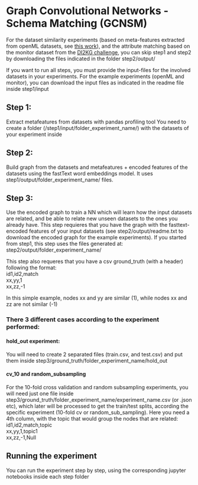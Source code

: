 # Graph Convolutional Networks - Schema Matching (GCNSM)

For the dataset similarity experiments (based on meta-features extracted from openML datasets, see [this work](https://github.com/AymanUPC/all_prox_openml/tree/master/OML02)), and the attribute matching based on the monitor dataset from the [DI2KG challenge](http://di2kg.ing.uniroma3.it/2020/#challenge), you can skip step1 and step2 by downloading the files indicated in the folder step2/output/

If you want to run all steps, you must provide the input-files for the involved datasets in your experiments. For the example experiments (openML and monitor), you can download the input files as indicated in the readme file inside step1/input

## Step 1:
Extract metafeatures from datasets with pandas profiling tool
You need to create a folder (/step1/input/folder_experiment_name/) with the datasets of your experiment inside

## Step 2: 
Build graph from the datasets and metafeatures + encoded features of the datasets using the fastText word embeddings model. It uses step1/output/folder_experiment_name/ files.

## Step 3: 
Use the encoded graph to train a NN which will learn how the input datasets are related, and be able to relate new unseen datasets to the ones you already have. This step requieres that you have the graph with the fasttext-encoded features of your input datasets (see step2/output/readme.txt to download the encoded graph for the example experiments). If you started from step1, this step uses the files generated at: step2/output/folder_experiment_name/

This step also requeres that you have a csv ground_truth (with a header) following the format: \
id1,id2,match \
xx,yy,1 \
xx,zz,-1 

In this simple example, nodes xx and yy are similar (1), while nodes xx and zz are not similar (-1)

### There 3 different cases according to the experiment performed:
#### hold_out experiment:
You will need to create 2 separated files (train.csv, and test.csv) and put them inside step3/ground_truth/folder_experiment_name/hold_out
#### cv_10 and random_subsampling
For the 10-fold cross validation and random subsampling experiments, you will need just one file inside step3/ground_truth/folder_experiment_name/experiment_name.csv (or .json etc), which later will be processed to get the train/test splits, according the specific experiment (10-fold cv or random_sub_sampling). 
Here you need a 4th column, with the topic that would group the nodes that are related:\
id1,id2,match,topic\
xx,yy,1,topic1 \
xx,zz,-1,Null

## Running the experiment
You can run the experiment step by step, using the corresponding jupyter notebooks inside each step folder
